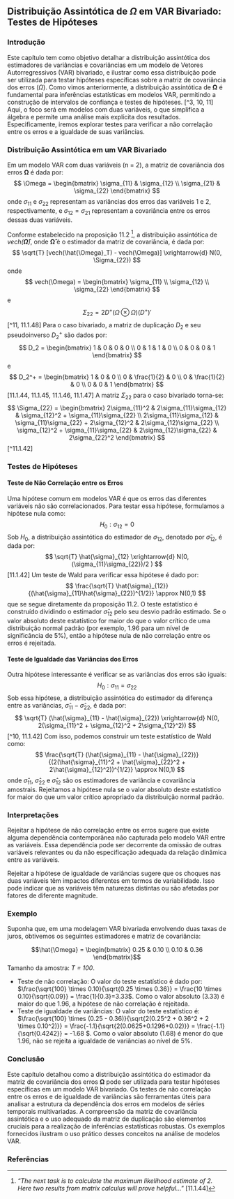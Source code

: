 ## Distribuição Assintótica de $\Omega$ em VAR Bivariado: Testes de Hipóteses
### Introdução
Este capítulo tem como objetivo detalhar a distribuição assintótica dos estimadores de variâncias e covariâncias em um modelo de Vetores Autorregressivos (VAR) bivariado, e ilustrar como essa distribuição pode ser utilizada para testar hipóteses específicas sobre a matriz de covariância dos erros ($\Omega$). Como vimos anteriormente, a distribuição assintótica de $\mathbf{\Omega}$ é fundamental para inferências estatísticas em modelos VAR, permitindo a construção de intervalos de confiança e testes de hipóteses. [^3, 10, 11] Aqui, o foco será em modelos com duas variáveis, o que simplifica a álgebra e permite uma análise mais explícita dos resultados. Especificamente, iremos explorar testes para verificar a não correlação entre os erros e a igualdade de suas variâncias.

### Distribuição Assintótica em um VAR Bivariado
Em um modelo VAR com duas variáveis (n = 2), a matriz de covariância dos erros $\mathbf{\Omega}$ é dada por:
$$ \Omega = \begin{bmatrix} \sigma_{11} & \sigma_{12} \\ \sigma_{21} & \sigma_{22} \end{bmatrix} $$
onde $\sigma_{11}$ e $\sigma_{22}$ representam as variâncias dos erros das variáveis 1 e 2, respectivamente, e $\sigma_{12} = \sigma_{21}$ representam a covariância entre os erros dessas duas variáveis.

Conforme estabelecido na proposição 11.2 [^10], a distribuição assintótica de *vech($\mathbf{\hat{\Omega}}$)*, onde $\mathbf{\hat{\Omega}}$ é o estimador da matriz de covariância, é dada por:
$$ \sqrt{T} [vech(\hat{\Omega}_T) - vech(\Omega)] \xrightarrow{d} N(0, \Sigma_{22}) $$
onde
$$ vech(\Omega) = \begin{bmatrix} \sigma_{11} \\ \sigma_{12} \\ \sigma_{22} \end{bmatrix} $$
e
$$  \Sigma_{22} = 2D^+ (\Omega \otimes \Omega)(D^+)' $$ [^11, 11.1.48]
Para o caso bivariado, a matriz de duplicação $D_2$ e seu pseudoinverso $D_2^+$ são dados por:
$$  D_2 = \begin{bmatrix} 1 & 0 & 0 & 0 \\ 0 & 1 & 1 & 0 \\ 0 & 0 & 0 & 1 \end{bmatrix} $$
e
$$ D_2^+ = \begin{bmatrix} 1 & 0 & 0 \\ 0 & \frac{1}{2} & 0 \\ 0 & \frac{1}{2} & 0 \\ 0 & 0 & 1 \end{bmatrix} $$
[11.1.44, 11.1.45, 11.1.46, 11.1.47]
A matriz $\Sigma_{22}$ para o caso bivariado torna-se:
$$ \Sigma_{22} =  \begin{bmatrix} 2\sigma_{11}^2 & 2\sigma_{11}\sigma_{12} & \sigma_{12}^2 + \sigma_{11}\sigma_{22} \\ 2\sigma_{11}\sigma_{12} & \sigma_{11}\sigma_{22} + 2\sigma_{12}^2 & 2\sigma_{12}\sigma_{22} \\ \sigma_{12}^2 + \sigma_{11}\sigma_{22} & 2\sigma_{12}\sigma_{22} & 2\sigma_{22}^2 \end{bmatrix} $$
[^11.1.42]

### Testes de Hipóteses
#### Teste de Não Correlação entre os Erros
Uma hipótese comum em modelos VAR é que os erros das diferentes variáveis não são correlacionados. Para testar essa hipótese, formulamos a hipótese nula como:
$$ H_0: \sigma_{12} = 0 $$
Sob $H_0$, a distribuição assintótica do estimador de $\sigma_{12}$, denotado por $\hat{\sigma}_{12}$, é dada por:
$$ \sqrt{T} \hat{\sigma}_{12} \xrightarrow{d} N(0, (\sigma_{11}\sigma_{22})/2 ) $$
[11.1.42]
Um teste de Wald para verificar essa hipótese é dado por:
$$  \frac{\sqrt{T} \hat{\sigma}_{12}}{(\hat{\sigma}_{11}\hat{\sigma}_{22})^{1/2}} \approx N(0,1) $$
que se segue diretamente da proposição 11.2. O teste estatístico é construído dividindo o estimador $\hat{\sigma}_{12}$ pelo seu desvio padrão estimado. Se o valor absoluto deste estatístico for maior do que o valor crítico de uma distribuição normal padrão (por exemplo, 1.96 para um nível de significância de 5%), então a hipótese nula de não correlação entre os erros é rejeitada.

#### Teste de Igualdade das Variâncias dos Erros
Outra hipótese interessante é verificar se as variâncias dos erros são iguais:
$$ H_0: \sigma_{11} = \sigma_{22} $$
Sob essa hipótese, a distribuição assintótica do estimador da diferença entre as variâncias, $\hat{\sigma}_{11} - \hat{\sigma}_{22}$, é dada por:
$$ \sqrt{T} (\hat{\sigma}_{11} - \hat{\sigma}_{22}) \xrightarrow{d} N(0, 2(\sigma_{11}^2 + \sigma_{12}^2 + 2\sigma_{12}^2)) $$
[^10, 11.1.42]
Com isso, podemos construir um teste estatístico de Wald como:
$$ \frac{\sqrt{T} (\hat{\sigma}_{11} - \hat{\sigma}_{22})}{(2(\hat{\sigma}_{11}^2 + \hat{\sigma}_{22}^2 + 2\hat{\sigma}_{12}^2))^{1/2}} \approx N(0,1) $$
onde $\hat{\sigma}_{11}$, $\hat{\sigma}_{22}$ e $\hat{\sigma}_{12}$ são os estimadores de variância e covariância amostrais. Rejeitamos a hipótese nula se o valor absoluto deste estatístico for maior do que um valor crítico apropriado da distribuição normal padrão.

###  Interpretações
Rejeitar a hipótese de não correlação entre os erros sugere que existe alguma dependência contemporânea não capturada pelo modelo VAR entre as variáveis. Essa dependência pode ser decorrente da omissão de outras variáveis relevantes ou da não especificação adequada da relação dinâmica entre as variáveis.

Rejeitar a hipótese de igualdade de variâncias sugere que os choques nas duas variáveis têm impactos diferentes em termos de variabilidade. Isso pode indicar que as variáveis têm naturezas distintas ou são afetadas por fatores de diferente magnitude.

###  Exemplo
Suponha que, em uma modelagem VAR bivariada envolvendo duas taxas de juros, obtivemos os seguintes estimadores e matriz de covariância:

$$\hat{\Omega} = \begin{bmatrix} 0.25 & 0.10 \\ 0.10 & 0.36 \end{bmatrix}$$
Tamanho da amostra: *T = 100*.

*   Teste de não correlação:
    O valor do teste estatístico é dado por: $\frac{\sqrt{100} \times 0.10}{\sqrt{0.25 \times 0.36}} = \frac{10 \times 0.10}{\sqrt{0.09}} = \frac{1}{0.3}=3.33$.
    Como o valor absoluto (3.33) é maior do que 1.96, a hipótese de não correlação é rejeitada.
*   Teste de igualdade de variâncias:
O valor do teste estatístico é: $\frac{\sqrt{100} \times (0.25 - 0.36)}{\sqrt{2(0.25^2 + 0.36^2 + 2 \times 0.10^2)}} = \frac{-1.1}{\sqrt{2(0.0625+0.1296+0.02)}} = \frac{-1.1}{\sqrt{0.4242}} = -1.68 $.
Como o valor absoluto (1.68) é menor do que 1.96, não se rejeita a igualdade de variâncias ao nível de 5%.

### Conclusão
Este capítulo detalhou como a distribuição assintótica do estimador da matriz de covariância dos erros $\mathbf{\Omega}$ pode ser utilizada para testar hipóteses específicas em um modelo VAR bivariado. Os testes de não correlação entre os erros e de igualdade de variâncias são ferramentas úteis para analisar a estrutura da dependência dos erros em modelos de séries temporais multivariadas.  A compreensão da matriz de covariância assintótica e o uso adequado da matriz de duplicação são elementos cruciais para a realização de inferências estatísticas robustas. Os exemplos fornecidos ilustram o uso prático desses conceitos na análise de modelos VAR.
### Referências
[^3]:  *“The likelihood function is calculated in the same way as for a scalar auto-regression."* [11.1.3]
[^10]: *“The next task is to calculate the maximum likelihood estimate of 2. Here two results from matrix calculus will prove helpful..."* [11.1.44]
[^11]:  *“A proof of this proposition is provided in Appendix 11.A to this chapter."* [11.1.35]
<!-- END -->
